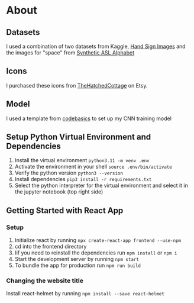 # About

## Datasets

I used a combination of two datasets from Kaggle, [Hand Sign Images](https://www.kaggle.com/datasets/ash2703/handsignimages) and the images for "space" from [Synthetic ASL Alphabet](https://www.kaggle.com/datasets/lexset/synthetic-asl-alphabet)

## Icons

I purchased these icons fron [TheHatchedCottage](https://www.etsy.com/listing/1104909056/asl-alphabet-svg-american-sign-language?click_key=2ae604896a150ace2e9f598b41724f667c08e43d%3A1104909056&click_sum=f62eab80&ga_search_query=asl&ref=shop_items_search_1&crt=1) on Etsy.

## Model

I used a template from [codebasics](https://github.com/codebasics/potato-disease-classification/blob/main/training/potato-disease-classification-model.ipynb) to set up my CNN training model

## Setup Python Virtual Environment and Dependencies

1. Install the virtual environment `python3.11 -m venv .env`
2. Activate the environment in your shell `source .env/bin/activate`
3. Verify the python version `python3 --version`
4. Install dependencies `pip3 install -r requirements.txt`
5. Select the python interpreter for the virtual environment and select it in the jupyter notebook (top right side)

## Getting Started with React App

### Setup

1. Initialize react by running `npx create-react-app frontend --use-npm`
2. cd into the frontend directory
3. Iif you need to reinstall the dependencies run `npm install` or `npm i`
4. Start the development server by running `npm start`
5. To bundle the app for production run `npm run build`

### Changing the website title

Install react-helmet by running `npm install --save react-helmet`
